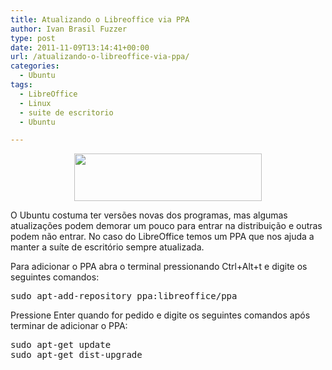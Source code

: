 ```yaml
---
title: Atualizando o Libreoffice via PPA
author: Ivan Brasil Fuzzer
type: post
date: 2011-11-09T13:14:41+00:00
url: /atualizando-o-libreoffice-via-ppa/
categories:
  - Ubuntu
tags:
  - LibreOffice
  - Linux
  - suite de escritorio
  - Ubuntu

---
```

<p style="text-align: center;">
  <a href="http://www.ubuntero.com.br/wp-content/uploads/2011/11/LibO_Logo_Highres_Color_2.png"><img class="alignnone size-medium wp-image-2942" title="LibO_Logo_Highres_Color_2" src="http://www.ubuntero.com.br/wp-content/uploads/2011/11/LibO_Logo_Highres_Color_2-300x76.png" alt="" width="300" height="76" /></a>
</p>

O Ubuntu costuma ter versões novas dos programas, mas algumas atualizações podem demorar um pouco para entrar na distribuição e outras podem não entrar. No caso do LibreOffice temos um PPA que nos ajuda a manter a suíte de escritório sempre atualizada.

Para adicionar o PPA abra o terminal pressionando Ctrl+Alt+t e digite os seguintes comandos:

<pre class="brush:shell">sudo apt-add-repository ppa:libreoffice/ppa</pre>

Pressione Enter quando for pedido e digite os seguintes comandos após terminar de adicionar o PPA:

<pre class="brush:shell">sudo apt-get update
sudo apt-get dist-upgrade</pre>